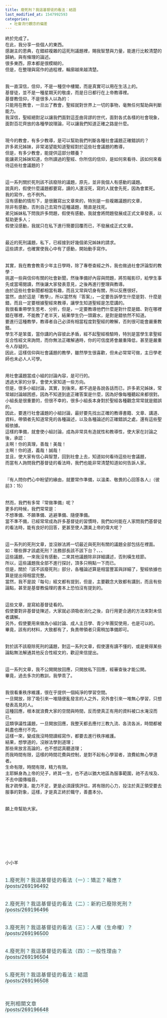 ```yaml
---
title: 廢死刑？我這基督徒的看法：結語
last_modified_at: 1547992593
categories:
  - 社會流行觀念的偏差
---
```


<p>終於完成了。<br>
在此，我分享一些個人的東西。<br>
<!--more-->感謝主的恩典，在錯綜複雜的這死刑議題裡，賜我智慧與力量，能進行比較清楚的歸納，與有條理的論述。<br>
很多東西，原本都是很模糊的，<br>
但是，在整理與寫作的過程裡，輪廓越來越清楚。<br>
<br>
<br>
我一直深信，信仰，不是一種空中樓閣，而是真實可以用在生活上的。<br>
基督徒，並不是一種星期天的敬虔，而是日日都行在上帝教導裡。<br>
基督教信仰，不是很多人以為的：<br>
只能用在教會，一旦出了教會，聖經就對世界上一切的事物，毫無任何幫助與判斷能力。<br>
我深信，聖經絕對足以讓我們面對這歪曲背謬的世代，面對各式各樣的社會現象，面對百花齊放的各種學說理論，可以讓我們知道正確之路是什麼。<br>
<br>
<br>
現今的教會，有多少教導，是可以幫助我們判斷各種社會議題正確錯誤的？<br>
許多弟兄姊妹，非常渴望能知道聖經對於這些社會議題的教導，<br>
但是，有多少教會，能提供這部分餵養？<br>
能讓弟兄姊妹知道，你所讀過的聖經、你所信的信仰，是如何來看待、該如何來看待這些社會議題的？<br>
<br>
<br>
這一系列關於死刑該不該廢除的議題，原先，並非我個人有感動的議題。<br>
說真的，假使什麼議題都要寫，讀的人還沒死，寫的人就會先死，因為會累死。<br>
我的寫作，也不例外。<br>
沒有感動的情形下，是很難寫出文章來的，特別是一些複雜議題的文章，<br>
除非有感動，否則自己去寫作這種議題，簡直是找死。<br>
弟兄姊妹私下問我許多問題，假使有感動，我就會將問題發展成正式文章發表，以幫助更多人；<br>
假使沒感動，我就只在私下進行簡要回覆而已，不發展成正式文章。<br>
<br>
<br>
最近的死刑議題，私下，已經接到好幾個弟兄姊妹的請求。<br>
這些請求，也確實使我心中有了感動，開始動手寫作。<br>
<br>
<br>
其實，我在教會教青少年主日學時，除了專卷查經之外，我也做過社會評論型的教學：<br>
挑選一些與信仰有關的社會新聞，然後準備好內容與問題，將剪報影印，給學生事先或當場閱讀，然後讓大家發表意見，之後再進行整理與教導。<br>
由於這些社會新聞都相當有趣，而且又常與切身有關，所以反應很好。<br>
當然，由於這是『教學』，所以當然有『答案』，一定要告訴學生什麼是對、什麼是錯，而且一定要根據聖經來教導，讓學生知道聖經是怎麼講的。<br>
我很看重帶學生思考、分析，但是，一定要教導他們什麼是對什麼是錯、對在哪裡錯在哪裡，不能教了老半天，結果學生仍一頭霧水，是對是錯依然不知道。<br>
要進行這種教學，教導者自己必須有相當程度對聖經的瞭解，否則很可能會嚴重教錯。<br>
學生不是笨蛋，當你講的內容彼此矛盾，經不起聖經檢驗時，特別是當學生拿聖經反合性經文來詢問，而你無法正確解通時，你的可信度將會嚴重降低，甚至是嚴重令人存疑的。<br>
因此，這樣信仰與社會議題的教學，雖然學生很喜歡，但未必常常可做，主日學老師也未必人人可學。<br>
<br>
<br>
用社會議題當成小組的討論內容，是可行的。<br>
透過大家的分享，會使大家知道一些方向。<br>
但是，很多小組討論，其實，到後來，都不過是各說各話而已，許多弟兄姊妹，常常越討論越困惑，因為不知道到底正確答案是什麼，因為好像每種聽起來都很對。<br>
小組長是很重要的，但很不幸的，很多小組長本身對於聖經各種觀念常常就是錯誤的。<br>
因此，要進行社會議題的小組討論，最好要先找出正確的教導書籍、文章、講道、資料，帶領者先知道常見的各種論述，以及各種論述的正確錯誤之處，還有這些聖經依據。<br>
這樣的準備，就會使小組討論，成為非常具有造就性和教導性，使大家在討論之後，承認：<br>
主啊！你的真理，善哉！美哉！<br>
主啊！你的道，義哉！誠哉！<br>
並且，使大家有信心與智慧，回到社會上去，知道如何看待這些社會議題，<br>
而當有人詢問我們基督徒的看法時，我們也能非常清楚知道如何告訴人家。<br>
<br>
<br>
『有人問你們心中盼望的緣由，就要常作準備，以溫柔、敬畏的心回答各人』（彼前3：15）<br>
<br>
<br>
然而，我們有多常『常做準備』呢？<br>
更多的時候，我們常常是：<br>
不想準備、不願準備、逃避準備、隨便準備。<br>
當不準不備，已經常常成為許多基督徒的習慣時，我們如何能在人家問我們基督徒的看法時，能有良好的回答，更甚至使人讚美上帝的偉大呢？<br>
<br>
<br>
這一系列的死刑文章，並沒辦法將一切最近與死刑有關的議題全部包括在裡面。<br>
如：哪些罪才該處死刑？法務部長該不該下台？、、、<br>
這些議題，一來我沒有感動，二來其他議題除非詳細講述，否則橫生枝節。<br>
所以，這些議題我全部不進行探討，頂多只稍點一下而已。<br>
但是，關於『該不該廢死刑』部分，各種論述算是相當豐富與詳細了，聖經依據也算是提出得相當完整。<br>
當然，我不是說『每句』經文都有提到，但是，主要觀念大致都有講到，而且有些論點，甚至是基督教倫理的書本上恐怕沒有提到的。<br>
<br>
<br>
這些文章，是寫給基督徒看的。<br>
假使要對非基督徒陳述，大家就必須吸收消化之後，自行用更合適的方法來對未信者講解。<br>
另外，假使要用來做為小組討論、成人主日學、青少年團契使用，也是可以的。<br>
畢竟，該有的材料，大致都有了，負責帶領者只需稍加準備即可。<br>
<br>
<br>
對於該不該廢除死刑的議題，對這一系列文章，假使還有讀不懂的，或是覺得某些論點無法解通其他反合性經文的，歡迎來信提出。<br>
<br>
<br>
這一系列文章，我不公開開放回應，只開放私下回應，經審查後才能公開。<br>
畢竟，過去多次的教訓，我學乖了。<br>
<br>
<br>
我很看重秩序維護，很在乎提供一個純淨的學習空間。<br>
一旦開放，除了吸引來一堆隨便亂發言的人之外，另外會引來一堆無心學習，只想發表高見的人。<br>
這種回應，根本就浪費大家的空間與時間，反而使真正有用的資料被口水淹沒而已。<br>
這類爭議性議題，一旦開放回應，我整天都去應付三教九流、各流各派，時間都被耗盡也應付不完。<br>
這樣一來，變成我沒時間讀經寫作，都要去進行秩序維護。<br>
結果，想學道的，沒辦法學到道理；<br>
那些來放言高論的，也不想認真聽道理；<br>
而我時間有限，這樣的時間花費與控制，是對不起有心學習者，浪費給無心學道者。<br>
生命有限，時間有限，精力有限。<br>
主耶穌身為上帝的兒子，終其一生，也不過以猶大地區為服事範圍，祂不去埃及、不去中國傳福音。<br>
我才疏學淺，能力不足，更是必須謹慎評估，將有限的心力，投注於真正領受要去服事的對象，這樣，才是真正終於職守，善盡本分。<br>
<br>
<br>
願上帝幫助大家。<br>
<br>
<br>
<br>
<br>
<br>
<br>
<br>
<br>
<br>
小小羊<br>
<br>
<br>
<span style="color: rgb(68, 68, 68); text-transform: none; text-indent: 0px; letter-spacing: 0.8px; font-family: arial,century gothic; font-size: 16px; font-style: normal; font-weight: 400; word-spacing: 0px; float: none; display: inline !important; white-space: normal; orphans: 2; widows: 2; background-color: rgb(236, 255, 255); font-variant-ligatures: normal; font-variant-caps: normal; -webkit-text-stroke-width: 0px; text-decoration-style: initial; text-decoration-color: initial;">1.廢死刑？我這基督徒的看法（一）：矯正？報應？</span><br style='color: rgb(68, 68, 68); text-transform: none; text-indent: 0px; letter-spacing: normal; font-family: arial, "Century Gothic"; font-size: 16px; font-style: normal; font-weight: 400; word-spacing: 0px; white-space: normal; orphans: 2; widows: 2; background-color: rgb(236, 255, 255); font-variant-ligatures: normal; font-variant-caps: normal; -webkit-text-stroke-width: 0px; text-decoration-style: initial; text-decoration-color: initial;'>
<a style='color: rgb(34, 34, 34); text-transform: none; text-indent: 0px; letter-spacing: 0.8px; padding-bottom: 1px; font-family: arial, "Century Gothic"; font-size: 16px; font-style: normal; font-weight: 400; text-decoration: none; word-spacing: 0px; border-bottom-color: rgb(145, 184, 193); border-bottom-width: 1px; border-bottom-style: dashed; white-space: normal; orphans: 2; widows: 2; background-color: rgb(236, 255, 255); font-variant-ligatures: normal; font-variant-caps: normal; -webkit-text-stroke-width: 0px;' href="/posts/269196492">/posts/269196492</a><br style='color: rgb(68, 68, 68); text-transform: none; text-indent: 0px; letter-spacing: normal; font-family: arial, "Century Gothic"; font-size: 16px; font-style: normal; font-weight: 400; word-spacing: 0px; white-space: normal; orphans: 2; widows: 2; background-color: rgb(236, 255, 255); font-variant-ligatures: normal; font-variant-caps: normal; -webkit-text-stroke-width: 0px; text-decoration-style: initial; text-decoration-color: initial;'>
<br style='color: rgb(68, 68, 68); text-transform: none; text-indent: 0px; letter-spacing: normal; font-family: arial, "Century Gothic"; font-size: 16px; font-style: normal; font-weight: 400; word-spacing: 0px; white-space: normal; orphans: 2; widows: 2; background-color: rgb(236, 255, 255); font-variant-ligatures: normal; font-variant-caps: normal; -webkit-text-stroke-width: 0px; text-decoration-style: initial; text-decoration-color: initial;'>
<br style='color: rgb(68, 68, 68); text-transform: none; text-indent: 0px; letter-spacing: normal; font-family: arial, "Century Gothic"; font-size: 16px; font-style: normal; font-weight: 400; word-spacing: 0px; white-space: normal; orphans: 2; widows: 2; background-color: rgb(236, 255, 255); font-variant-ligatures: normal; font-variant-caps: normal; -webkit-text-stroke-width: 0px; text-decoration-style: initial; text-decoration-color: initial;'>
<span style="color: rgb(68, 68, 68); text-transform: none; text-indent: 0px; letter-spacing: 0.8px; font-family: arial,century gothic; font-size: 16px; font-style: normal; font-weight: 400; word-spacing: 0px; float: none; display: inline !important; white-space: normal; orphans: 2; widows: 2; background-color: rgb(236, 255, 255); font-variant-ligatures: normal; font-variant-caps: normal; -webkit-text-stroke-width: 0px; text-decoration-style: initial; text-decoration-color: initial;">2.廢死刑？我這基督徒的看法（二）：新約已廢除死刑？</span><br style='color: rgb(68, 68, 68); text-transform: none; text-indent: 0px; letter-spacing: normal; font-family: arial, "Century Gothic"; font-size: 16px; font-style: normal; font-weight: 400; word-spacing: 0px; white-space: normal; orphans: 2; widows: 2; background-color: rgb(236, 255, 255); font-variant-ligatures: normal; font-variant-caps: normal; -webkit-text-stroke-width: 0px; text-decoration-style: initial; text-decoration-color: initial;'>
<a style='color: rgb(34, 34, 34); text-transform: none; text-indent: 0px; letter-spacing: 0.8px; padding-bottom: 1px; font-family: arial, "Century Gothic"; font-size: 16px; font-style: normal; font-weight: 400; text-decoration: none; word-spacing: 0px; border-bottom-color: rgb(145, 184, 193); border-bottom-width: 1px; border-bottom-style: dashed; white-space: normal; orphans: 2; widows: 2; background-color: rgb(236, 255, 255); font-variant-ligatures: normal; font-variant-caps: normal; -webkit-text-stroke-width: 0px;' href="/posts/269196496">/posts/269196496</a><br style='color: rgb(68, 68, 68); text-transform: none; text-indent: 0px; letter-spacing: normal; font-family: arial, "Century Gothic"; font-size: 16px; font-style: normal; font-weight: 400; word-spacing: 0px; white-space: normal; orphans: 2; widows: 2; background-color: rgb(236, 255, 255); font-variant-ligatures: normal; font-variant-caps: normal; -webkit-text-stroke-width: 0px; text-decoration-style: initial; text-decoration-color: initial;'>
<br style='color: rgb(68, 68, 68); text-transform: none; text-indent: 0px; letter-spacing: normal; font-family: arial, "Century Gothic"; font-size: 16px; font-style: normal; font-weight: 400; word-spacing: 0px; white-space: normal; orphans: 2; widows: 2; background-color: rgb(236, 255, 255); font-variant-ligatures: normal; font-variant-caps: normal; -webkit-text-stroke-width: 0px; text-decoration-style: initial; text-decoration-color: initial;'>
<br style='color: rgb(68, 68, 68); text-transform: none; text-indent: 0px; letter-spacing: normal; font-family: arial, "Century Gothic"; font-size: 16px; font-style: normal; font-weight: 400; word-spacing: 0px; white-space: normal; orphans: 2; widows: 2; background-color: rgb(236, 255, 255); font-variant-ligatures: normal; font-variant-caps: normal; -webkit-text-stroke-width: 0px; text-decoration-style: initial; text-decoration-color: initial;'>
<span style="color: rgb(68, 68, 68); text-transform: none; text-indent: 0px; letter-spacing: 0.8px; font-family: arial,century gothic; font-size: 16px; font-style: normal; font-weight: 400; word-spacing: 0px; float: none; display: inline !important; white-space: normal; orphans: 2; widows: 2; background-color: rgb(236, 255, 255); font-variant-ligatures: normal; font-variant-caps: normal; -webkit-text-stroke-width: 0px; text-decoration-style: initial; text-decoration-color: initial;">3.廢死刑？我這基督徒的看法（三）：人權（生命權）？</span><br style='color: rgb(68, 68, 68); text-transform: none; text-indent: 0px; letter-spacing: normal; font-family: arial, "Century Gothic"; font-size: 16px; font-style: normal; font-weight: 400; word-spacing: 0px; white-space: normal; orphans: 2; widows: 2; background-color: rgb(236, 255, 255); font-variant-ligatures: normal; font-variant-caps: normal; -webkit-text-stroke-width: 0px; text-decoration-style: initial; text-decoration-color: initial;'>
<a style='color: rgb(34, 34, 34); text-transform: none; text-indent: 0px; letter-spacing: 0.8px; padding-bottom: 1px; font-family: arial, "Century Gothic"; font-size: 16px; font-style: normal; font-weight: 400; text-decoration: none; word-spacing: 0px; border-bottom-color: rgb(145, 184, 193); border-bottom-width: 1px; border-bottom-style: dashed; white-space: normal; orphans: 2; widows: 2; background-color: rgb(236, 255, 255); font-variant-ligatures: normal; font-variant-caps: normal; -webkit-text-stroke-width: 0px;' href="/posts/269196500">/posts/269196500</a><br style='color: rgb(68, 68, 68); text-transform: none; text-indent: 0px; letter-spacing: normal; font-family: arial, "Century Gothic"; font-size: 16px; font-style: normal; font-weight: 400; word-spacing: 0px; white-space: normal; orphans: 2; widows: 2; background-color: rgb(236, 255, 255); font-variant-ligatures: normal; font-variant-caps: normal; -webkit-text-stroke-width: 0px; text-decoration-style: initial; text-decoration-color: initial;'>
<br style='color: rgb(68, 68, 68); text-transform: none; text-indent: 0px; letter-spacing: normal; font-family: arial, "Century Gothic"; font-size: 16px; font-style: normal; font-weight: 400; word-spacing: 0px; white-space: normal; orphans: 2; widows: 2; background-color: rgb(236, 255, 255); font-variant-ligatures: normal; font-variant-caps: normal; -webkit-text-stroke-width: 0px; text-decoration-style: initial; text-decoration-color: initial;'>
<br style='color: rgb(68, 68, 68); text-transform: none; text-indent: 0px; letter-spacing: normal; font-family: arial, "Century Gothic"; font-size: 16px; font-style: normal; font-weight: 400; word-spacing: 0px; white-space: normal; orphans: 2; widows: 2; background-color: rgb(236, 255, 255); font-variant-ligatures: normal; font-variant-caps: normal; -webkit-text-stroke-width: 0px; text-decoration-style: initial; text-decoration-color: initial;'>
<span style="color: rgb(68, 68, 68); text-transform: none; text-indent: 0px; letter-spacing: 0.8px; font-family: arial,century gothic; font-size: 16px; font-style: normal; font-weight: 400; word-spacing: 0px; float: none; display: inline !important; white-space: normal; orphans: 2; widows: 2; background-color: rgb(236, 255, 255); font-variant-ligatures: normal; font-variant-caps: normal; -webkit-text-stroke-width: 0px; text-decoration-style: initial; text-decoration-color: initial;">4.廢死刑？我這基督徒的看法（四）：一般性理由？</span><br style='color: rgb(68, 68, 68); text-transform: none; text-indent: 0px; letter-spacing: normal; font-family: arial, "Century Gothic"; font-size: 16px; font-style: normal; font-weight: 400; word-spacing: 0px; white-space: normal; orphans: 2; widows: 2; background-color: rgb(236, 255, 255); font-variant-ligatures: normal; font-variant-caps: normal; -webkit-text-stroke-width: 0px; text-decoration-style: initial; text-decoration-color: initial;'>
<a style='color: rgb(34, 34, 34); text-transform: none; text-indent: 0px; letter-spacing: 0.8px; padding-bottom: 1px; font-family: arial, "Century Gothic"; font-size: 16px; font-style: normal; font-weight: 400; text-decoration: none; word-spacing: 0px; border-bottom-color: rgb(145, 184, 193); border-bottom-width: 1px; border-bottom-style: dashed; white-space: normal; orphans: 2; widows: 2; background-color: rgb(236, 255, 255); font-variant-ligatures: normal; font-variant-caps: normal; -webkit-text-stroke-width: 0px;' href="/posts/269196504">/posts/269196504</a><br style='color: rgb(68, 68, 68); text-transform: none; text-indent: 0px; letter-spacing: normal; font-family: arial, "Century Gothic"; font-size: 16px; font-style: normal; font-weight: 400; word-spacing: 0px; white-space: normal; orphans: 2; widows: 2; background-color: rgb(236, 255, 255); font-variant-ligatures: normal; font-variant-caps: normal; -webkit-text-stroke-width: 0px; text-decoration-style: initial; text-decoration-color: initial;'>
<br style='color: rgb(68, 68, 68); text-transform: none; text-indent: 0px; letter-spacing: normal; font-family: arial, "Century Gothic"; font-size: 16px; font-style: normal; font-weight: 400; word-spacing: 0px; white-space: normal; orphans: 2; widows: 2; background-color: rgb(236, 255, 255); font-variant-ligatures: normal; font-variant-caps: normal; -webkit-text-stroke-width: 0px; text-decoration-style: initial; text-decoration-color: initial;'>
<br style='color: rgb(68, 68, 68); text-transform: none; text-indent: 0px; letter-spacing: normal; font-family: arial, "Century Gothic"; font-size: 16px; font-style: normal; font-weight: 400; word-spacing: 0px; white-space: normal; orphans: 2; widows: 2; background-color: rgb(236, 255, 255); font-variant-ligatures: normal; font-variant-caps: normal; -webkit-text-stroke-width: 0px; text-decoration-style: initial; text-decoration-color: initial;'>
<span style="color: rgb(68, 68, 68); text-transform: none; text-indent: 0px; letter-spacing: 0.8px; font-family: arial,century gothic; font-size: 16px; font-style: normal; font-weight: 400; word-spacing: 0px; float: none; display: inline !important; white-space: normal; orphans: 2; widows: 2; background-color: rgb(236, 255, 255); font-variant-ligatures: normal; font-variant-caps: normal; -webkit-text-stroke-width: 0px; text-decoration-style: initial; text-decoration-color: initial;">5.廢死刑？我這基督徒的看法：結語</span><br style='color: rgb(68, 68, 68); text-transform: none; text-indent: 0px; letter-spacing: normal; font-family: arial, "Century Gothic"; font-size: 16px; font-style: normal; font-weight: 400; word-spacing: 0px; white-space: normal; orphans: 2; widows: 2; background-color: rgb(236, 255, 255); font-variant-ligatures: normal; font-variant-caps: normal; -webkit-text-stroke-width: 0px; text-decoration-style: initial; text-decoration-color: initial;'>
<a style='color: rgb(34, 34, 34); text-transform: none; text-indent: 0px; letter-spacing: 0.8px; padding-bottom: 1px; font-family: arial, "Century Gothic"; font-size: 16px; font-style: normal; font-weight: 400; text-decoration: none; word-spacing: 0px; border-bottom-color: rgb(145, 184, 193); border-bottom-width: 1px; border-bottom-style: dashed; white-space: normal; orphans: 2; widows: 2; background-color: rgb(236, 255, 255); font-variant-ligatures: normal; font-variant-caps: normal; -webkit-text-stroke-width: 0px;' href="/posts/269196508">/posts/269196508</a><br style='color: rgb(68, 68, 68); text-transform: none; text-indent: 0px; letter-spacing: normal; font-family: arial, "Century Gothic"; font-size: 16px; font-style: normal; font-weight: 400; word-spacing: 0px; white-space: normal; orphans: 2; widows: 2; background-color: rgb(236, 255, 255); font-variant-ligatures: normal; font-variant-caps: normal; -webkit-text-stroke-width: 0px; text-decoration-style: initial; text-decoration-color: initial;'>
<br style='color: rgb(68, 68, 68); text-transform: none; text-indent: 0px; letter-spacing: normal; font-family: arial, "Century Gothic"; font-size: 16px; font-style: normal; font-weight: 400; word-spacing: 0px; white-space: normal; orphans: 2; widows: 2; background-color: rgb(236, 255, 255); font-variant-ligatures: normal; font-variant-caps: normal; -webkit-text-stroke-width: 0px; text-decoration-style: initial; text-decoration-color: initial;'>
<br style='color: rgb(68, 68, 68); text-transform: none; text-indent: 0px; letter-spacing: normal; font-family: arial, "Century Gothic"; font-size: 16px; font-style: normal; font-weight: 400; word-spacing: 0px; white-space: normal; orphans: 2; widows: 2; background-color: rgb(236, 255, 255); font-variant-ligatures: normal; font-variant-caps: normal; -webkit-text-stroke-width: 0px; text-decoration-style: initial; text-decoration-color: initial;'>
<br style='color: rgb(68, 68, 68); text-transform: none; text-indent: 0px; letter-spacing: normal; font-family: arial, "Century Gothic"; font-size: 16px; font-style: normal; font-weight: 400; word-spacing: 0px; white-space: normal; orphans: 2; widows: 2; background-color: rgb(236, 255, 255); font-variant-ligatures: normal; font-variant-caps: normal; -webkit-text-stroke-width: 0px; text-decoration-style: initial; text-decoration-color: initial;'>
<span style="color: rgb(68, 68, 68); text-transform: none; text-indent: 0px; letter-spacing: 0.8px; font-family: arial,century gothic; font-size: 16px; font-style: normal; font-weight: 400; word-spacing: 0px; float: none; display: inline !important; white-space: normal; orphans: 2; widows: 2; background-color: rgb(236, 255, 255); font-variant-ligatures: normal; font-variant-caps: normal; -webkit-text-stroke-width: 0px; text-decoration-style: initial; text-decoration-color: initial;">死刑相關文章</span><br style='color: rgb(68, 68, 68); text-transform: none; text-indent: 0px; letter-spacing: normal; font-family: arial, "Century Gothic"; font-size: 16px; font-style: normal; font-weight: 400; word-spacing: 0px; white-space: normal; orphans: 2; widows: 2; background-color: rgb(236, 255, 255); font-variant-ligatures: normal; font-variant-caps: normal; -webkit-text-stroke-width: 0px; text-decoration-style: initial; text-decoration-color: initial;'>
<a style='color: rgb(34, 34, 34); text-transform: none; text-indent: 0px; letter-spacing: 0.8px; padding-bottom: 1px; font-family: arial, "Century Gothic"; font-size: 16px; font-style: normal; font-weight: 400; text-decoration: none; word-spacing: 0px; border-bottom-color: rgb(145, 184, 193); border-bottom-width: 1px; border-bottom-style: dashed; white-space: normal; orphans: 2; widows: 2; background-color: rgb(236, 255, 255); font-variant-ligatures: normal; font-variant-caps: normal; -webkit-text-stroke-width: 0px;' href="/posts/269196648">/posts/269196648</a><br style='color: rgb(68, 68, 68); text-transform: none; text-indent: 0px; letter-spacing: normal; font-family: arial, "Century Gothic"; font-size: 16px; font-style: normal; font-weight: 400; word-spacing: 0px; white-space: normal; orphans: 2; widows: 2; background-color: rgb(236, 255, 255); font-variant-ligatures: normal; font-variant-caps: normal; -webkit-text-stroke-width: 0px; text-decoration-style: initial; text-decoration-color: initial;'>
<br>
&nbsp;</p>

